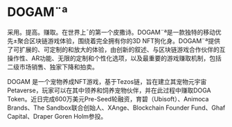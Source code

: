 # 

# DOGAM¨ª



采用。提高。赚取。在世界上¯的第一个皮撒诗。DOGAM¨ª是一款独特的移动优先±聚合区块链游戏体验，围绕着完全拥有你的3D NFT狗化身。DOGAM¨ª提供了可扩展的、可定制的和放大的体验，由创新的叙述、与区块链游戏合作伙伴的互操作性、AR功能、无限的定制和个性化选项，以及最重要的游戏赚取机制，包括二级市场销售、独家下降和拍卖。

DOGAM 是一个宠物养成NFT游戏，基于Tezos链，旨在建立其宠物元宇宙Petaverse，玩家可以在其中领养和饲养宠物伙伴，并在此过程中赚取DOGA Token。近日完成600万美元Pre-Seed轮融资，育碧（Ubisoft）、Animoca Brands、The Sandbox联合创始人、XAnge、Blockchain Founder Fund、Ghaf Capital、Draper Goren Holm参投。

